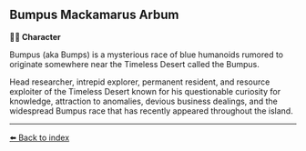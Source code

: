 ## Bumpus Mackamarus Arbum

**🧙‍♂️ Character**

Bumpus (aka Bumps) is a mysterious race of blue humanoids rumored to originate somewhere near the Timeless Desert called the Bumpus.

Head researcher, intrepid explorer, permanent resident, and resource exploiter of the Timeless Desert known for his questionable curiosity for knowledge, attraction to anomalies, devious business dealings, and the widespread Bumpus race that has recently appeared throughout the island.


----------
[⬅️ Back to index](/#8880_s)